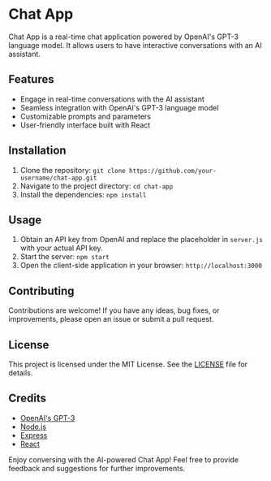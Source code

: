 # Chat App

Chat App is a real-time chat application powered by OpenAI's GPT-3 language model. It allows users to have interactive conversations with an AI assistant.

## Features

- Engage in real-time conversations with the AI assistant
- Seamless integration with OpenAI's GPT-3 language model
- Customizable prompts and parameters
- User-friendly interface built with React

## Installation

1. Clone the repository: `git clone https://github.com/your-username/chat-app.git`
2. Navigate to the project directory: `cd chat-app`
3. Install the dependencies: `npm install`

## Usage

1. Obtain an API key from OpenAI and replace the placeholder in `server.js` with your actual API key.
2. Start the server: `npm start`
3. Open the client-side application in your browser: `http://localhost:3000`

## Contributing

Contributions are welcome! If you have any ideas, bug fixes, or improvements, please open an issue or submit a pull request.

## License

This project is licensed under the MIT License. See the [LICENSE](LICENSE) file for details.

## Credits

- [OpenAI's GPT-3](https://openai.com)
- [Node.js](https://nodejs.org)
- [Express](https://expressjs.com)
- [React](https://reactjs.org)

Enjoy conversing with the AI-powered Chat App! Feel free to provide feedback and suggestions for further improvements.

